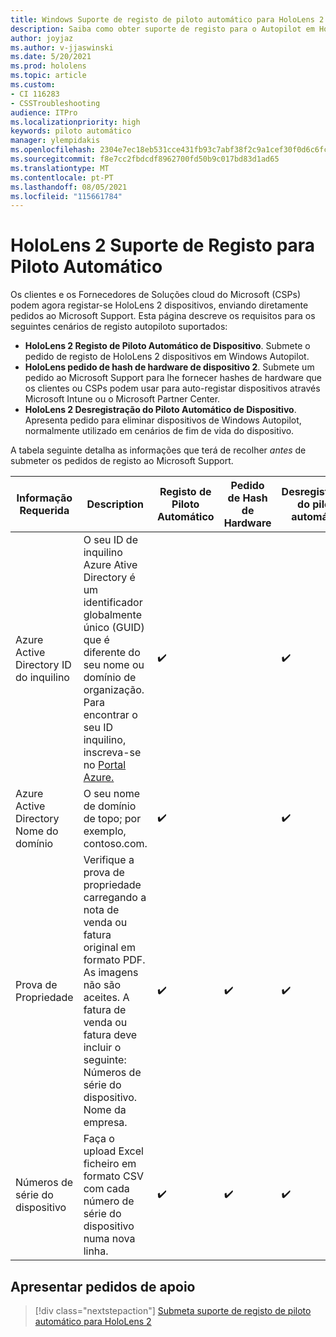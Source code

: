 ```yaml
---
title: Windows Suporte de registo de piloto automático para HoloLens 2
description: Saiba como obter suporte de registo para o Autopilot em HoloLens 2 dispositivos.
author: joyjaz
ms.author: v-jjaswinski
ms.date: 5/20/2021
ms.prod: hololens
ms.topic: article
ms.custom:
- CI 116283
- CSSTroubleshooting
audience: ITPro
ms.localizationpriority: high
keywords: piloto automático
manager: ylempidakis
ms.openlocfilehash: 2304e7ec18eb531cce431fb93c7abf38f2c9a1cef30f0d6c6fcaac6c95281f8e
ms.sourcegitcommit: f8e7cc2fbdcdf8962700fd50b9c017bd83d1ad65
ms.translationtype: MT
ms.contentlocale: pt-PT
ms.lasthandoff: 08/05/2021
ms.locfileid: "115661784"
---
```

# <a name="hololens-2-registration-support-for-autopilot"></a>HoloLens 2 Suporte de Registo para Piloto Automático

Os clientes e os Fornecedores de Soluções cloud do Microsoft (CSPs) podem agora registar-se HoloLens 2 dispositivos, enviando diretamente pedidos ao Microsoft Support. Esta página descreve os requisitos para os seguintes cenários de registo autopiloto suportados:

- **HoloLens 2 Registo de Piloto Automático de Dispositivo**. Submete o pedido de registo de HoloLens 2 dispositivos em Windows Autopilot.
- **HoloLens pedido de hash de hardware de dispositivo 2**. Submete um pedido ao Microsoft Support para lhe fornecer hashes de hardware que os clientes ou CSPs podem usar para auto-registar dispositivos através Microsoft Intune ou o Microsoft Partner Center.
- **HoloLens 2 Desregistração do Piloto Automático de Dispositivo**. Apresenta pedido para eliminar dispositivos de Windows Autopilot, normalmente utilizado em cenários de fim de vida do dispositivo.

A tabela seguinte detalha as informações que terá de recolher *antes* de submeter os pedidos de registo ao Microsoft Support.

| Informação Requerida | Description | Registo de Piloto Automático  | Pedido de Hash de Hardware | Desregistração do piloto automático |
------------|-------------------------------|--------------------------------------------------|------------------------------|--------------------------------|
|  Azure Active Directory ID do inquilino    |    O seu ID de inquilino Azure Ative Directory é um identificador globalmente único (GUID) que é diferente do seu nome ou domínio de organização.    Para encontrar o seu ID inquilino, inscreva-se no [Portal Azure.](https://portal.azure.com/#blade/Microsoft_AAD_IAM/ActiveDirectoryMenuBlade/Properties)    |     ✔️                         |                              |                         ✔️                        |
|  Azure Active Directory Nome do domínio    |   O seu nome de domínio de topo; por exemplo, contoso.com.    |     ✔️                         |                              |                         ✔️                        |
|  Prova de Propriedade    |   Verifique a prova de propriedade carregando a nota de venda ou fatura original em formato PDF. As imagens não são aceites. A fatura de venda ou fatura deve incluir o seguinte: Números de série do dispositivo. Nome da empresa.     |     ✔️                         |              ✔️                |                         ✔️                        |
|  Números de série do dispositivo    |   Faça o upload Excel ficheiro em formato CSV com cada número de série do dispositivo numa nova linha.     |     ✔️                         |              ✔️                |                         ✔️                        |

## <a name="submit-support-requests"></a>Apresentar pedidos de apoio

> [!div class="nextstepaction"]
> [Submeta suporte de registo de piloto automático para HoloLens 2](https://prod.support.services.microsoft.com/supportrequestform/0d8bf192-cab7-6d39-143d-5a17840b9f5f)
